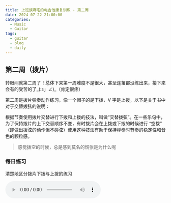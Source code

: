 ```yaml
---
title: 上班族啊宅的电吉他康复训练 - 第二周
date: 2024-07-22 21:00:00
categories:
  - Music
  - Guitar
tags:
  - guitar
  - blog
  - daily
---
```


## 第二周（拨片）

转眼间就第二周了！总体下来第一周难度不是很大，甚至连茧都没练出来，接下来会有的受苦的了_(:з」∠)_（肯定很疼）

第二周是拨片弹奏动作练习，像一个帽子的是下拨，V 字是上拨，以下是关于书中对于交替拨弦的说明：

根据节奏使用拨片交替进行下拨和上拨的技法，叫做“交替拨弦”。在一些乐句中，为了保持拨片的上下交替顺序不变，有时拨片会在上拨或下拨的时候进行 “空拨” （即做出拨弦的动作但不碰弦）使用这种技法有助于保持弹奏时节奏的稳定性和音色的颗粒感。
 
> 感觉拨空的时候，总是感到莫名的慌张是为什么呢

<!-- more -->

### 每日练习

清楚地区分拨片下拨与上拨的练习

<audio controls src="/guitar/daily-2.mp3" />

### 周一

拨片上下交替拨弦弹奏分解 C 和弦

<div class="flex items-center gap-6">
  <audio controls src="/guitar/2024-07-22.mp3" />
  <span>ヘ(>_<ヘ)</span>
  <hairy-image class="h-15" src="/images/03317.jpg" />
</div>

### 周二

拨片上下交替拨弦弹奏三连音

<audio controls src="/guitar/2024-07-23.mp3" />

### 周三

拨片上下交替拨弦弹奏核心组成音

<audio controls src="/sguitar/2024-07-24.mp3" />

乔伊节奏 20 节

<audio controls src="/guitar/2024-07-24_qiao.mp3" />

### 周四

使用空拨保持拨片上下交替的节奏

<audio controls src="/guitar/2024-07-25.mp3" />

### 周五

在有很多的切分音的乐句中保持拨片的上下交替

<audio controls src="/guitar/2024-07-26.mp3" />

### 周六

左手进行击弦时，使用拨片的空拨保持上下交替的弹奏顺序

> 哇这个确实有点难度

<audio controls src="/guitar/2024-07-27.mp3" />
